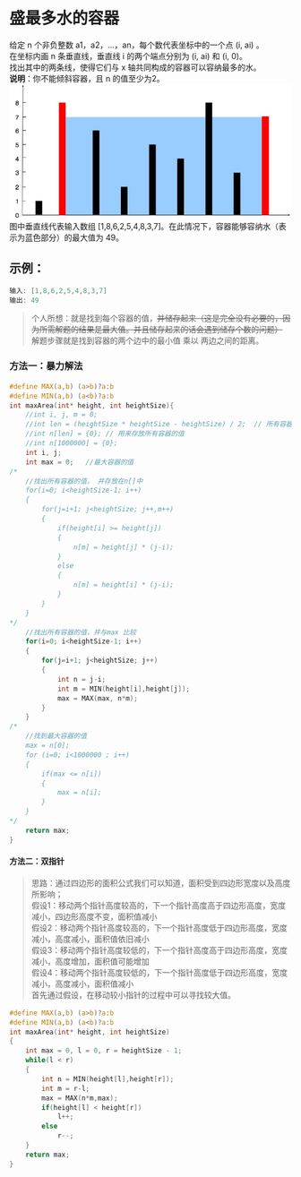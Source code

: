 # 盛最多水的容器
给定 n 个非负整数 a1，a2，...，an，每个数代表坐标中的一个点 (i, ai) 。  
在坐标内画 n 条垂直线，垂直线 i 的两个端点分别为 (i, ai) 和 (i, 0)。  
找出其中的两条线，使得它们与 x 轴共同构成的容器可以容纳最多的水。  
 **说明**：你不能倾斜容器，且 n 的值至少为2。  
![](images\question_11.jpg)
图中垂直线代表输入数组 [1,8,6,2,5,4,8,3,7]。在此情况下，容器能够容纳水（表示为蓝色部分）的最大值为 49。
## 示例：
```c
输入: [1,8,6,2,5,4,8,3,7]
输出: 49
```
>个人所想：就是找到每个容器的值，~~并储存起来（这是完全没有必要的，因为所需解题的结果是最大值。并且储存起来的话会遇到储存个数的问题）~~
解题步骤就是找到容器的两个边中的最小值 乘以 两边之间的距离。

### 方法一：暴力解法
``` c
#define MAX(a,b) (a>b)?a:b  
#define MIN(a,b) (a<b)?a:b
int maxArea(int* height, int heightSize){
    //int i, j, m = 0;
    //int len = (heightSize * heightSize - heightSize) / 2;  // 所有容器的个数
    //int n[len] = {0}; // 用来存放所有容器的值
    //int n[1000000] = {0};
    int i, j;
    int max = 0;   //最大容器的值
/*
    //找出所有容器的值， 并存放在n[]中
    for(i=0; i<heightSize-1; i++)
    {
        for(j=i+1; j<heightSize; j++,m++)
        {
            if(height[i] >= height[j])
            {
                n[m] = height[j] * (j-i);
            }
            else
            {
                n[m] = height[i] * (j-i);
            }
        }
    }
*/
    //找出所有容器的值，并与max 比较
    for(i=0; i<heightSize-1; i++)
    {
        for(j=i+1; j<heightSize; j++)
        {
            int n = j-i;
            int m = MIN(height[i],height[j]);
            max = MAX(max, n*m);
        } 
    }
/*   
    //找到最大容器的值
    max = n[0];
    for (i=0; i<1000000 ; i++)
    {
        if(max <= n[i])
        {
            max = n[i];
        }
    }
*/
    return max;
}
```

#### 方法二：双指针
>思路：通过四边形的面积公式我们可以知道，面积受到四边形宽度以及高度所影响；  
假设1：移动两个指针高度较高的，下一个指针高度高于四边形高度，宽度减小，四边形高度不变，面积值减小  
假设2：移动两个指针高度较高的，下一个指针高度低于四边形高度，宽度减小，高度减小，面积值依旧减小  
假设3：移动两个指针高度较低的，下一个指针高度高于四边形高度，宽度减小，高度增加，面积值可能增加  
假设4：移动两个指针高度较低的，下一个指针高度低于四边形高度，宽度减小，高度减小，面积值减小  
首先通过假设，在移动较小指针的过程中可以寻找较大值。
``` c
#define MAX(a,b) (a>b)?a:b  
#define MIN(a,b) (a<b)?a:b
int maxArea(int* height, int heightSize)
{
    int max = 0, l = 0, r = heightSize - 1;
    while(l < r)
    {
        int n = MIN(height[l],height[r]);
    	int m = r-l;
        max = MAX(n*m,max);
        if(height[l] < height[r])
            l++;
        else
            r--;
    }
    return max;
}
```
